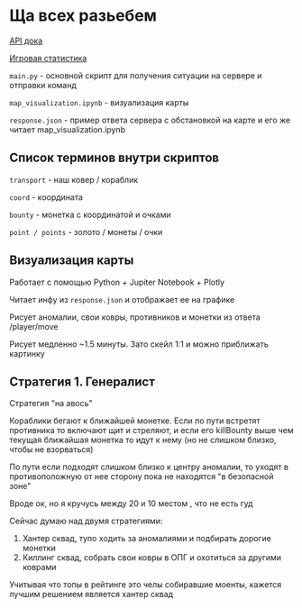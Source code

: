 
# Ща всех разьебем

[API дока](https://gamethon.datsteam.dev/datsmagic/documentation/#section/Opisanie-konstant-v-API)

[Игровая статистика](https://datsteam.dev/datsmagic/magicstats)

`main.py` - основной скрипт для получения ситуации на сервере и отправки команд

`map_visualization.ipynb` - визуализация карты

`response.json` - пример ответа сервера с обстановкой на карте и его же читает map_visualization.ipynb

## Список терминов внутри скриптов

`transport` - наш ковер / кораблик

`coord` - координата 

`bounty` - монетка с координатой и очками

`point / points` - золото / монеты / очки

## Визуализация карты

Работает с помощью Python + Jupiter Notebook + Plotly

Читает инфу из `response.json` и отображает ее на графике

Рисует аномалии, свои ковры, противников и монетки из ответа /player/move

Рисует медленно ~1.5 минуты. Зато скейл 1:1 и можно приближать картинку 

## Стратегия 1. Генералист

Стратегия "на авось"


Кораблики бегают к ближайшей монетке. Если по пути встретят противника то включают щит и стреляют, и если его killBounty выше чем текущая ближайшая монетка то идут к нему (но не слишком близко, чтобы не взорваться)

По пути если подходят слишком близко к центру аномалии, то уходят в противоположную от нее сторону пока не находятся "в безопасной зоне"


Вроде ок, но я кручусь между 20 и 10 местом , что не есть гуд

Сейчас думаю над двумя стратегиями: 
1. Хантер сквад, тупо ходить за аномалиями и подбирать дорогие монетки
2. Киллинг сквад, собрать свои ковры в ОПГ и охотиться за другими коврами

Учитывая что топы в рейтинге это челы собиравшие моенты, кажется лучшим решением является хантер сквад

<!-- 

TODO:

- [X] Учитывать текущее ускорение и подбирать все монетки по пути
    - [X] Расчет векторов поля зрения, внутри которого будет выбираться новый вектор ускорения
    - [X] Рассчитывать внутри треугольника поля зрения самую дорогу монетку и идти к ней
    - [X] Менять курс движения если рядом с границей карты (на полностью противоположное?)
    - [X] Сдвигать поле зрение если в нем эпицентр аномалии
- [X] У врага есть shieldLeftMs, нужно на него смотреть и если щит действует то стрелять в другого
- [ ] Мы теряем много ковров
    - [ ] Часто ковры умирают за пределами карты
    - [ ] Обход аномалий написан но может сбоить, так как не учитывает радиус аномалии, а только центр
    - [ ] Мы не можем определить умер ли ковер от вражеского огня
- [ ] Есть константа attackExplosionRadius, если на линии огня два противника и они на расстоянии этого радиуса то мы можем стрелять посередине и зацепить двоих 

-->
